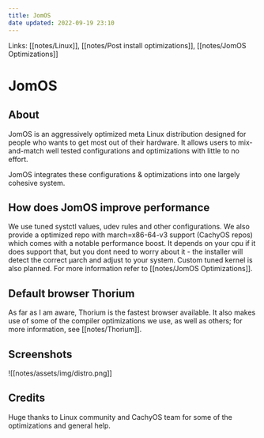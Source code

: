 ```yaml
---
title: JomOS
date updated: 2022-09-19 23:10
---
```


Links: [[notes/Linux]], [[notes/Post install optimizations]], [[notes/JomOS Optimizations]]

# JomOS

## About

JomOS is an aggressively optimized meta Linux distribution designed for people who wants to get most out of their hardware. It allows users to mix-and-match well tested configurations and optimizations with little to no effort.

JomOS integrates these configurations & optimizations into one largely cohesive system.

## How does JomOS improve performance

We use tuned systctl values, udev rules and other configurations. We also provide a optimized repo with march=x86-64-v3 support (CachyOS repos) which comes with a notable performance boost. It depends on your cpu if it does support that, but you dont need to worry about it - the installer will detect the correct µarch and adjust to your system. Custom tuned kernel is also planned.
For more information refer to [[notes/JomOS Optimizations]].

## Default browser Thorium

As far as I am aware, Thorium is the fastest browser available. It also makes use of some of the compiler optimizations we use, as well as others; for more information, see [[notes/Thorium]].

## Screenshots

![[notes/assets/img/distro.png]]

## Credits

Huge thanks to Linux community and CachyOS team for some of the optimizations and general help.
